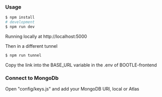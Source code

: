 ### Usage

```sh
$ npm install
# development
$ npm run dev
```
Running locally at http://localhost:5000

Then in a different tunnel
```sh
$ npm run tunnel
```
Copy the link into the BASE_URL variable in the .env of BOOTLE-frontend

### Connect to MongoDb

Open "config/keys.js" and add your MongoDB URI, local or Atlas
